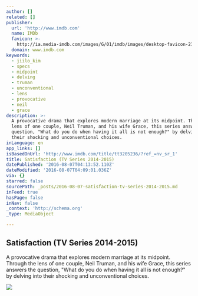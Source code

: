 ```yaml
---
author: []
related: []
publisher:
  url: 'http://www.imdb.com'
  name: IMDb
  favicon: >-
    http://ia.media-imdb.com/images/G/01/imdb/images/desktop-favicon-2165806970._CB282524575_.ico
  domain: www.imdb.com
keywords:
  - jiilo_kim
  - specs
  - midpoint
  - delving
  - truman
  - unconventional
  - lens
  - provocative
  - neil
  - grace
description: >-
  A provocative drama that explores modern marriage at its midpoint. Through the
  lens of one couple, Neil Truman, and his wife Grace, this series answers the
  question, "What do you do when having it all is not enough?" by delving into
  their shocking and unconventional choices.
inLanguage: en
app_links: []
isBasedOnUrl: 'http://www.imdb.com/title/tt3205236/?ref_=nv_sr_1'
title: Satisfaction (TV Series 2014-2015)
datePublished: '2016-08-07T04:13:52.110Z'
dateModified: '2016-08-07T04:09:01.036Z'
via: {}
starred: false
sourcePath: _posts/2016-08-07-satisfaction-tv-series-2014-2015.md
inFeed: true
hasPage: false
inNav: false
_context: 'http://schema.org'
_type: MediaObject

---
```

<article style=""><h1>Satisfaction (TV Series 2014-2015)</h1><p>A provocative drama that explores modern marriage at its midpoint. Through the lens of one couple, Neil Truman, and his wife Grace, this series answers the question, "What do you do when having it all is not enough?" by delving into their shocking and unconventional choices.</p><img src="http://ia.media-imdb.com/images/M/MV5BMjM5OTUzNjk1Ml5BMl5BanBnXkFtZTgwMDEwMjUxMjE@._V1_UY1200_CR90,0,630,1200_AL_.jpg" /></article>